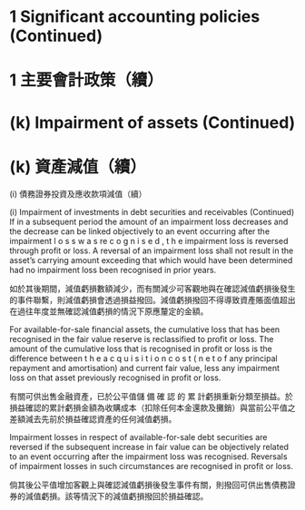 # 1 Significant accounting policies (Continued)

# 1 主要會計政策（續）

# (k) Impairment of assets (Continued)

# (k) 資產減值（續）

(i) 債務證券投資及應收款項減值（續）

(i) Impairment of investments in debt securities and receivables (Continued) If in a subsequent period the amount of an impairment loss decreases and the decrease can be linked objectively to an event occurring after the impairment l o s s w a s re c o g n i s e d , t h e impairment loss is reversed through profit or loss. A reversal of an impairment loss shall not result in the asset’s carrying amount exceeding that which would have been determined had no impairment loss been recognised in prior years.

如於其後期間，減值虧損數額減少，而有關減少可客觀地與在確認減值虧損後發生的事件聯繫，則減值虧損會透過損益撥回。減值虧損撥回不得導致資產賬面值超出在過往年度並無確認減值虧損的情況下原應釐定的金額。

For available-for-sale financial assets, the cumulative loss that has been recognised in the fair value reserve is reclassified to profit or loss. The amount of the cumulative loss that is recognised in profit or loss is the difference between t h e a c q u i s i t i o n c o s t ( n e t o f any principal repayment and amortisation) and current fair value, less any impairment loss on that asset previously recognised in profit or loss.

有關可供出售金融資產，已於公平值儲 備 確 認 的 累 計虧損重新分類至損益。於損益確認的累計虧損金額為收購成本（扣除任何本金還款及攤銷）與當前公平值之差額減去先前於損益確認資產的任何減值虧損。

Impairment losses in respect of available-for-sale debt securities are reversed if the subsequent increase in fair value can be objectively related to an event occurring after the impairment loss was recognised. Reversals of impairment losses in such circumstances are recognised in profit or loss.

倘其後公平值增加客觀上與確認減值虧損後發生事件有關，則撥回可供出售債務證券的減值虧損。該等情況下的減值虧損撥回於損益確認。
